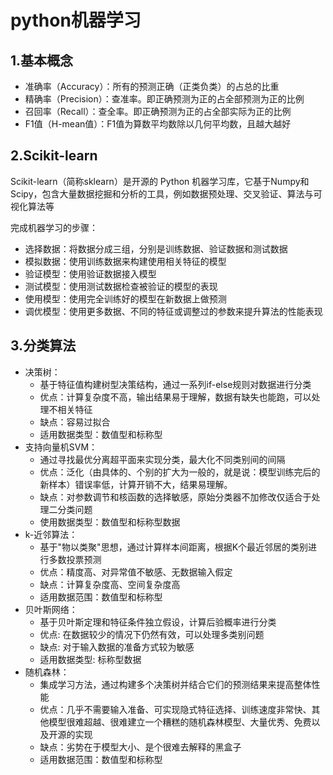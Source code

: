 # python机器学习

## 1.基本概念

* 准确率（Accuracy）：所有的预测正确（正类负类）的占总的比重
* 精确率（Precision）：查准率。即正确预测为正的占全部预测为正的比例
* 召回率（Recall）：查全率。即正确预测为正的占全部实际为正的比例
* F1值（H-mean值）：F1值为算数平均数除以几何平均数，且越大越好



## 2.Scikit-learn

Scikit-learn（简称sklearn）是开源的 Python 机器学习库，它基于Numpy和Scipy，包含大量数据挖掘和分析的工具，例如数据预处理、交叉验证、算法与可视化算法等

完成机器学习的步骤：

- 选择数据：将数据分成三组，分别是训练数据、验证数据和测试数据
- 模拟数据：使用训练数据来构建使用相关特征的模型
- 验证模型：使用验证数据接入模型
- 测试模型：使用测试数据检查被验证的模型的表现
- 使用模型：使用完全训练好的模型在新数据上做预测
- 调优模型：使用更多数据、不同的特征或调整过的参数来提升算法的性能表现



## 3.分类算法

- 决策树：
  - 基于特征值构建树型决策结构，通过一系列if-else规则对数据进行分类
  - 优点：计算复杂度不高，输出结果易于理解，数据有缺失也能跑，可以处理不相关特征
  - 缺点：容易过拟合
  - 适用数据类型：数值型和标称型
- 支持向量机SVM：
  - 通过寻找最优分离超平面来实现分类，最大化不同类别间的间隔
  - 优点：泛化（由具体的、个别的扩大为一般的，就是说：模型训练完后的新样本）错误率低，计算开销不大，结果易理解。
  - 缺点：对参数调节和核函数的选择敏感，原始分类器不加修改仅适合于处理二分类问题
  - 使用数据类型：数值型和标称型数据
- k-近邻算法：
  - 基于"物以类聚"思想，通过计算样本间距离，根据K个最近邻居的类别进行多数投票预测
  - 优点：精度高、对异常值不敏感、无数据输入假定
  - 缺点：计算复杂度高、空间复杂度高
  - 适用数据范围：数值型和标称型
- 贝叶斯网络：
  - 基于贝叶斯定理和特征条件独立假设，计算后验概率进行分类
  - 优点: 在数据较少的情况下仍然有效，可以处理多类别问题
  - 缺点: 对于输入数据的准备方式较为敏感
  - 适用数据类型: 标称型数据
- 随机森林：
  - 集成学习方法，通过构建多个决策树并结合它们的预测结果来提高整体性能
  - 优点：几乎不需要输入准备、可实现隐式特征选择、训练速度非常快、其他模型很难超越、很难建立一个糟糕的随机森林模型、大量优秀、免费以及开源的实现
  - 缺点：劣势在于模型大小、是个很难去解释的黑盒子
  - 适用数据范围：数值型和标称型